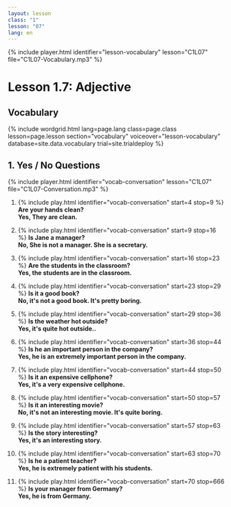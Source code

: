 ```yaml
---
layout: lesson
class: "1"
lesson: "07"
lang: en
---
```



{% include player.html identifier="lesson-vocabulary" lesson="C1L07" file="C1L07-Vocabulary.mp3" %}
# Lesson 1.7: Adjective


## Vocabulary


{% include wordgrid.html lang=page.lang
		class=page.class 
		lesson=page.lesson 
		section="vocabulary"
		voiceover="lesson-vocabulary"
		database=site.data.vocabulary 
		trial=site.trialdeploy %}


## 1. Yes / No Questions 
{% include player.html identifier="vocab-conversation" lesson="C1L07" file="C1L07-Conversation.mp3" %}

1. {% include play.html identifier="vocab-conversation" start=4 stop=9 %} __Are your hands clean?__     
__Yes, They are clean.__   
    
  

2. {% include play.html identifier="vocab-conversation" start=9 stop=16 %} __Is Jane a manager?__  
__No, She is not a manager. She is a secretary.__  
  
  

3. {% include play.html identifier="vocab-conversation" start=16 stop=23 %} __Are the students in the classroom?__   
__Yes, the students are in the classroom.__  
  
  

4. {% include play.html identifier="vocab-conversation" start=23 stop=29 %} __Is it a good book?__  
__No, it's not a good book. It's pretty boring.__  
  
  

5. {% include play.html identifier="vocab-conversation" start=29 stop=36 %} __Is the weather hot outside?__   
__Yes, it's quite hot outside..__   
  
  

6. {% include play.html identifier="vocab-conversation" start=36 stop=44 %} __Is he an important person in the company?__   
__Yes, he is an extremely important person in the company.__  
  
  

7. {% include play.html identifier="vocab-conversation" start=44 stop=50 %} __Is it an expensive cellphone?__   
__Yes, it's a very expensive cellphone.__  
  
  
  
8. {% include play.html identifier="vocab-conversation" start=50 stop=57 %} __Is it an interesting movie?__   
__No, it's not an interesting movie. It's quite boring.__  
  
  
  
9. {% include play.html identifier="vocab-conversation" start=57 stop=63 %} __Is the story interesting?__  
__Yes, it's an interesting story.__  
  
  
  
10. {% include play.html identifier="vocab-conversation" start=63 stop=70 %} __Is he a patient teacher?__  
__Yes, he is extremely patient with his students.__  
  
  
  
11. {% include play.html identifier="vocab-conversation" start=70 stop=666 %} __Is your manager from Germany?__  
__Yes, he is from Germany.__  
  
  